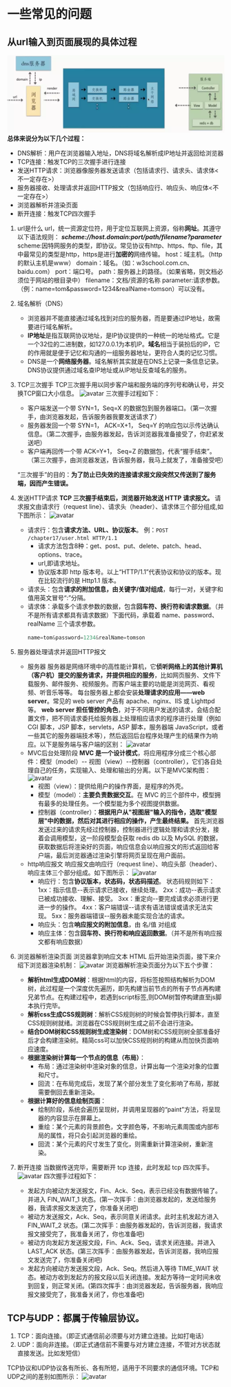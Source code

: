 # 一些常见的问题

## 从url输入到页面展现的具体过程

![avatar](./images/question/url_request.jpg)
**总体来说分为以下几个过程：**

- DNS解析：用户在浏览器输入地址，DNS将域名解析成IP地址并返回给浏览器
- TCP连接：触发TCP的三次握手进行连接
- 发送HTTP请求：浏览器像服务器发送请求（包括请求行、请求头、请求体<不一定存在>）
- 服务器接收、处理请求并返回HTTP报文（包括响应行、响应头、响应体<不一定存在>）
- 浏览器解析并渲染页面
- 断开连接：触发TCP四次握手

1. url是什么
    url，统一资源定位符，用于定位互联网上资源，俗称**网址**。其遵守以下语法规则：
    ***scheme://host.domain:port/path/filename?parameter***
    scheme:因特网服务的类型，即协议。常见协议有http、https、ftp、file，其中最常见的类型是http，https是进行**加密的**网络传输。
    host：域主机。（http的默认主机是www）
    domain：域名。（如：w3school.com.cn、baidu.com）
    port：端口号。
    path：服务器上的路径。（如果省略，则文档必须位于网站的根目录中）
    filename：文档/资源的名称
    parameter:请求参数。（例：name=tom&password=1234&realName=tomson）可以没有。
2. 域名解析（DNS）
    - 浏览器并不能直接通过域名找到对应的服务器，而是要通过IP地址，故需要进行域名解析。
    - **IP地址**是指互联网协议地址，是IP协议提供的一种统一的地址格式。它是一个32位的二进制数，如127.0.0.1为本机IP。**域名**相当于装扮后的IP，它的作用就是便于记忆和沟通的一组服务器地址，更符合人类的记忆习惯。
    - DNS是一个**网络服务器**。域名解析其实就是在DNS上记录一条信息记录。DNS协议提供通过域名查IP地址或从IP地址反查域名的服务。
3. TCP三次握手
    TCP三次握手用以同步客户端和服务端的序列号和确认号，并交换TCP窗口大小信息。
    ![avatar](/StudyNote/images/question/TCP3.jpg)
    三次握手过程如下：
    - 客户端发送一个带 SYN=1，Seq=X 的数据包到服务器端口。（第一次握手，由浏览器发起，告诉服务器我要发送请求了）
    - 服务器发回一个带 SYN=1， ACK=X+1， Seq=Y 的响应包以示传达确认信息。（第二次握手，由服务器发起，告诉浏览器我准备接受了，你赶紧发送吧）
    - 客户端再回传一个带 ACK=Y+1， Seq=Z 的数据包，代表“握手结束”。（第三次握手，由浏览器发送，告诉服务器，我马上就发了，准备接受吧）

    “三次握手”的目的：**为了防止已失效的连接请求报文段突然又传送到了服务端，因而产生错误。**
4. 发送HTTP请求
    **TCP 三次握手结束后，浏览器开始发送 HTTP 请求报文。**
    请求报文由请求行（request line）、请求头（header）、请求体三个部分组成,如下图所示：
    ![avatar](/StudyNote/images/question/TCP_request.jpg)
    - 请求行：包含**请求方法、URL、协议版本**。
        例：`POST  /chapter17/user.html HTTP/1.1`
        - 请求方法包含8种：get、post、put、delete、patch、head、options、trace。
        - url,即请求地址。
        - 协议版本即 http 版本号。以上“HTTP/1.1”代表协议和协议的版本。现在比较流行的是 Http1.1 版本。
    - 请求头：包含**请求的附加信息，由关键字/值对组成**，每行一对，关键字和值用英文冒号“:”分隔。
    - 请求体：承载多个请求参数的数据，包含**回车符、换行符和请求数据**。（并不是所有请求都具有请求数据）下面代码，承载着 name、password、realName 三个请求参数。
        ``` js
        name=tom&password=1234&realName=tomson
        ```
5. 服务器处理请求并返回HTTP报文
    - 服务器
    服务器是网络环境中的高性能计算机，它**侦听网络上的其他计算机（客户机）提交的服务请求，并提供相应的服务**，比如网页服务、文件下载服务、邮件服务、视频服务。而客户端主要的功能是浏览网页、看视频、听音乐等等。 每台服务器上都会安装**处理请求的应用——web server**。常见的 web server 产品有 apache、nginx、IIS 或 Lighttpd 等。
    **web server 担任管控的角色**，对于不同用户发送的请求，会结合配置文件，把不同请求委托给服务器上处理相应请求的程序进行处理（例如 CGI 脚本，JSP 脚本，servlets，ASP 脚本，服务器端 JavaScript，或者一些其它的服务器端技术等），然后返回后台程序处理产生的结果作为响应。以下是服务端与客户端的区别：
    ![avatar](/StudyNote/images/question/server_client.jpg)
    - MVC后台处理阶段
    **MVC 是一个设计模式**，将应用程序分成三个核心部件：模型（model）-- 视图（view）--控制器（controller），它们各自处理自己的任务，实现输入、处理和输出的分离。以下是MVC架构图：
    ![avatar](/StudyNote/images/question/MVC.png)
        - 视图（view）：提供给用户的操作界面，是程序的外壳。
        - 模型（model）：**主要负责数据交互**。在 MVC 的三个部件中，模型拥有最多的处理任务。一个模型能为多个视图提供数据。
        - 控制器（controller）：**根据用户从"视图层"输入的指令，选取"模型层"中的数据，然后对其进行相应的操作，产生最终结果。** 首先浏览器发送过来的请求先经过控制器，控制器进行逻辑处理和请求分发，接着会调用模型，这一阶段模型会获取 redis db 以及 MySQL 的数据，获取数据后将渲染好的页面，响应信息会以响应报文的形式返回给客户端，最后浏览器通过渲染引擎将网页呈现在用户面前。
    - http响应报文
    响应报文由响应行（request line）、响应头部（header）、响应主体三个部分组成。如下图所示：
    ![avatar](/StudyNote/images/question/response.jpg)
        - 响应行：包含**协议版本，状态码，状态码描述**。
        状态码规则如下：
        1xx：指示信息--表示请求已接收，继续处理。
        2xx：成功--表示请求已被成功接收、理解、接受。
        3xx：重定向--要完成请求必须进行更进一步的操作。
        4xx：客户端错误--请求有语法错误或请求无法实现。
        5xx：服务器端错误--服务器未能实现合法的请求。
        - 响应头：包含**响应报文的附加信息**，由 名/值 对组成
        - 响应主体：包含**回车符、换行符和响应返回数据**。（并不是所有响应报文都有响应数据）
6. 浏览器解析渲染页面
    浏览器拿到响应文本 HTML 后开始渲染页面，接下来介绍下浏览器渲染机制：
    ![avatar](/StudyNote/images/question/render.jpg)
    浏览器解析渲染页面分为以下五个步骤：
    - **解析html生成DOM树**：根据html的内容，将标签按照结构解析为DOM树，此过程是一个深度优先遍历，即先构建当前节点的所有子节点再构建兄弟节点。在构建过程中，若遇到script标签,则DOM树暂停构建直至js脚本执行完毕。
    - **解析css生成CSS规则树**：解析CSS规则树的时候会暂停执行脚本，直至CSS规则树就绪。浏览器在CSS规则树生成之前不会进行渲染。
    - **结合DOM树和CSS规则树生成渲染树**：DOM树和CSS规则树全部准备好后才会构建渲染树。精简css可以加快CSS规则树的构建从而加快页面响应速度。
    - **根据渲染树计算每一个节点的信息（布局）**：
        - 布局：通过渲染树中渲染对象的信息，计算出每一个渲染对象的位置和尺寸。
        - 回流：在布局完成后，发现了某个部分发生了变化影响了布局，那就需要倒回去重新渲染。
    - **根据计算好的信息绘制页面**：
        - 绘制阶段，系统会遍历呈现树，并调用呈现器的“paint”方法，将呈现器的内容显示在屏幕上。
        - 重绘：某个元素的背景颜色，文字颜色等，不影响元素周围或内部布局的属性，将只会引起浏览器的重绘。
        - 回流：某个元素的尺寸发生了变化，则需重新计算渲染树，重新渲染。
7. 断开连接
    当数据传送完毕，需要断开 tcp 连接，此时发起 tcp 四次挥手。
    ![avatar](/StudyNote/images/question/TCP4.jpg)
    四次握手过程如下：
    - 发起方向被动方发送报文，Fin、Ack、Seq，表示已经没有数据传输了。并进入 FIN_WAIT_1 状态。(第一次挥手：由浏览器发起的，发送给服务器，我请求报文发送完了，你准备关闭吧)
    - 被动方发送报文，Ack、Seq，表示同意关闭请求。此时主机发起方进入 FIN_WAIT_2 状态。(第二次挥手：由服务器发起的，告诉浏览器，我请求报文接受完了，我准备关闭了，你也准备吧)
    - 被动方向发起方发送报文段，Fin、Ack、Seq，请求关闭连接。并进入 LAST_ACK 状态。(第三次挥手：由服务器发起，告诉浏览器，我响应报文发送完了，你准备关闭吧)
    - 发起方向被动方发送报文段，Ack、Seq。然后进入等待 TIME_WAIT 状态。被动方收到发起方的报文段以后关闭连接。发起方等待一定时间未收到回复，则正常关闭。(第四次挥手：由浏览器发起，告诉服务器，我响应报文接受完了，我准备关闭了，你也准备吧)

## TCP与UDP：都属于传输层协议。

1. TCP：面向连接。（即正式通信前必须要与对方建立连接。比如打电话）
2. UDP：面向非连接。（即正式通信前不需要与对方建立连接，不管对方状态就直接发送。比如发短信）

TCP协议和UDP协议各有所长、各有所短，适用于不同要求的通信环境。TCP和UDP之间的差别如图所示：
![avatar](/StudyNote/images/question/TCP_UDP.jpg)
